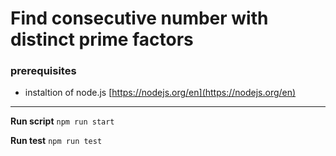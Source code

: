 # Find consecutive number with distinct prime factors

### prerequisites
- instaltion of node.js [https://nodejs.org/en](https://nodejs.org/en)

---

**Run script**
`npm run start`

**Run test**
`npm run test`